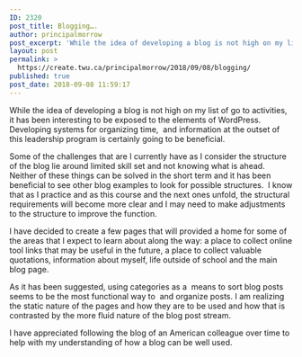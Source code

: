 ```yaml
---
ID: 2320
post_title: Blogging….
author: principalmorrow
post_excerpt: 'While the idea of developing a blog is not high on my list of go to activities, it has been interesting to be exposed to the elements of WordPress.&nbsp; Developing systems for organizing time,&nbsp; and information at the outset of... <a href="https://create.twu.ca/principalmorrow/2018/09/08/blogging/">Continue Reading &rarr;</a>'
layout: post
permalink: >
  https://create.twu.ca/principalmorrow/2018/09/08/blogging/
published: true
post_date: 2018-09-08 11:59:17
---
```

While the idea of developing a blog is not high on my list of go to activities, it has been interesting to be exposed to the elements of WordPress.  Developing systems for organizing time,  and information at the outset of this leadership program is certainly going to be beneficial.

Some of the challenges that are I currently have as I consider the structure of the blog lie around limited skill set and not knowing what is ahead.  Neither of these things can be solved in the short term and it has been beneficial to see other blog examples to look for possible structures.  I know that as I practice and as this course and the next ones unfold, the structural requirements will become more clear and I may need to make adjustments to the structure to improve the function.

I have decided to create a few pages that will provided a home for some of the areas that I expect to learn about along the way: a place to collect online tool links that may be useful in the future, a place to collect valuable quotations, information about myself, life outside of school and the main blog page.

As it has been suggested, using categories as a  means to sort blog posts seems to be the most functional way to  and organize posts. I am realizing the static nature of the pages and how they are to be used and how that is contrasted by the more fluid nature of the blog post stream.

I have appreciated following the blog of an American colleague over time to help with my understanding of how a blog can be well used.

&nbsp;